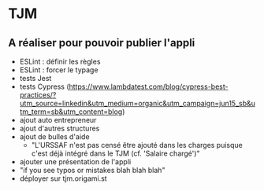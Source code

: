 # TJM

## A réaliser pour pouvoir publier l'appli

- ESLint : définir les règles
- ESLint : forcer le typage
- tests Jest
- tests Cypress (https://www.lambdatest.com/blog/cypress-best-practices/?utm_source=linkedin&utm_medium=organic&utm_campaign=jun15_sb&utm_term=sb&utm_content=blog)
- ajout auto entrepreneur
- ajout d'autres structures
- ajout de bulles d'aide
  - "L'URSSAF n'est pas censé être ajouté dans les charges puisque c'est déjà intégré dans le TJM (cf. 'Salaire chargé')"
- ajouter une présentation de l'appli
- "if you see typos or mistakes blah blah blah"
- déployer sur tjm.origami.st
